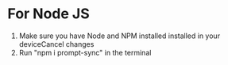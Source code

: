 # For Node JS

1. Make sure you have Node and NPM installed installed in your deviceCancel changes
2. Run "npm i prompt-sync" in the terminal
